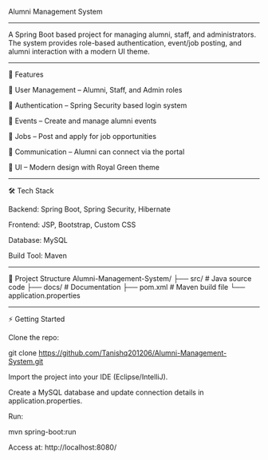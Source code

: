 Alumni Management System
________________________________________________________________________________________
A Spring Boot based project for managing alumni, staff, and administrators. The system provides role-based authentication, event/job posting, and alumni interaction with a modern UI theme.
________________________________________________________________________________________
🚀 Features

👤 User Management – Alumni, Staff, and Admin roles

🔐 Authentication – Spring Security based login system

📅 Events – Create and manage alumni events

💼 Jobs – Post and apply for job opportunities

📨 Communication – Alumni can connect via the portal

🎨 UI – Modern design with Royal Green theme
________________________________________________________________________________________
🛠️ Tech Stack

Backend: Spring Boot, Spring Security, Hibernate

Frontend: JSP, Bootstrap, Custom CSS

Database: MySQL

Build Tool: Maven
________________________________________________________________________________________
📂 Project Structure
Alumni-Management-System/
   ├── src/                # Java source code
   ├── docs/               # Documentation
   ├── pom.xml             # Maven build file
   └── application.properties
________________________________________________________________________________________
⚡ Getting Started

Clone the repo:

git clone https://github.com/Tanishq201206/Alumni-Management-System.git


Import the project into your IDE (Eclipse/IntelliJ).

Create a MySQL database and update connection details in application.properties.

Run:

mvn spring-boot:run


Access at: http://localhost:8080/
